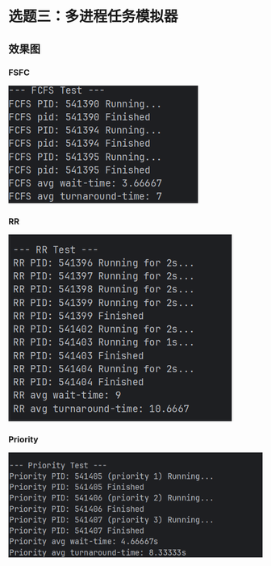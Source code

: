 # 选题三：多进程任务模拟器

## 效果图

### FSFC

![](images/FCFS.png)

### RR

![](images/RR.png)

### Priority

![](images/Pri.png)